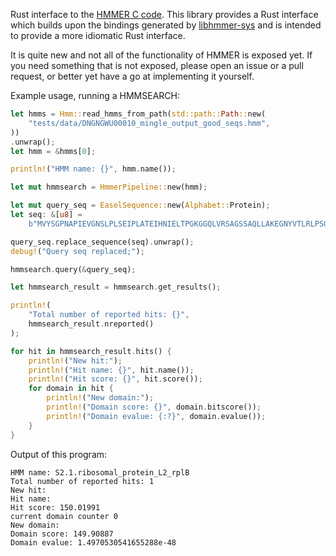 Rust interface to the [HMMER C code](https://github.com/EddyRivasLab/hmmer). This library provides a Rust interface which builds upon the bindings generated by [libhmmer-sys](https://github.com/mustafa-guler/libhmmer-sys) and is intended to provide a more idiomatic Rust interface.

It is quite new and not all of the functionality of HMMER is exposed yet. If you need something that is not exposed, please open an issue or a pull request, or better yet have a go at implementing it yourself.

Example usage, running a HMMSEARCH:

```rust
let hmms = Hmm::read_hmms_from_path(std::path::Path::new(
    "tests/data/DNGNGWU00010_mingle_output_good_seqs.hmm",
))
.unwrap();
let hmm = &hmms[0];

println!("HMM name: {}", hmm.name());

let mut hmmsearch = HmmerPipeline::new(hmm);

let mut query_seq = EaselSequence::new(Alphabet::Protein);
let seq: &[u8] =
    b"MVYSGPNAPIEVGNSLPLSEIPLATEIHNIELTPGKGGQLVRSAGSSAQLLAKEGNYVTLRLPSGEMRFVRKECYATIGQ";

query_seq.replace_sequence(seq).unwrap();
debug!("Query seq replaced;");

hmmsearch.query(&query_seq);

let hmmsearch_result = hmmsearch.get_results();

println!(
    "Total number of reported hits: {}",
    hmmsearch_result.nreported()
);

for hit in hmmsearch_result.hits() {
    println!("New hit:");
    println!("Hit name: {}", hit.name());
    println!("Hit score: {}", hit.score());
    for domain in hit {
        println!("New domain:");
        println!("Domain score: {}", domain.bitscore());
        println!("Domain evalue: {:?}", domain.evalue());
    }
}
```

Output of this program:

```text
HMM name: S2.1.ribosomal_protein_L2_rplB
Total number of reported hits: 1
New hit:
Hit name:
Hit score: 150.01991
current domain counter 0
New domain:
Domain score: 149.90887
Domain evalue: 1.4970530541655288e-48
```
